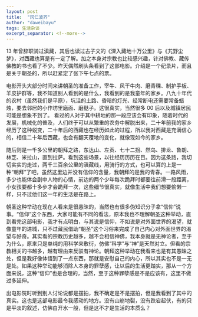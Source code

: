 ```yaml
---
layout: post
title:  "冈仁波齐"
author: "daweibayu"
tags: 生活杂谈
excerpt_separator: <!--more-->
---
```


<!--more-->
13 年曾辞职骑过滇藏，其后也读过古子文的《深入藏地十万公里》与《艽野尘梦》，对西藏也算是有一定了解。加之本身对宗教也比较感兴趣，针对佛教、藏传佛教的书也看了不少。昨天偶然刷头条看到了这部电影。介绍是一个纪录片，而且是关于朝圣的，所以赶紧定了张下午七点的票。

电影开头大部分时间来讲朝圣的准备工作，宰牛、风干牛肉、磨青稞、制护手板、羊皮护群等，我不知道别人看到的是什么，我看到的是我童年的家乡。八九十年代的农村（虽然我们是平原），坑洼的土路、昏暗的灯光、经常断电还需要常备蜡烛，要去邻居的小作坊里磨面、磨麸子。这很真实，当然很多 00 后以及城镇居民可能是想象不到了。
看过的人对于其中耕地的那一段应该会有印象，随着时代的发展，机械化的普及，人们终于可以从繁重的农务中解脱出来，二十年前我的家乡经历了这种蜕变，二十年后的西藏也在经历如此的过程，所以我对西藏是充满信心的，相信二十年后西藏，也会有翻天覆地的变化，就像现如今的家乡。

随后则是一千多公里的朝拜之路，东达山、左贡、七十二拐、然乌、排龙、鲁朗、林芝、米拉山，直到拉萨。看到这些场景，以往经历历历在目。因为这条路，我切切实实的走过，两千三百余公里的滇藏线，用骑行的方式，也可以算的上是一种“朝拜”了吧，虽然这里边并没有信仰的含量，我朝拜的是我的青春。一路风雨，多少也能体会剧中人物的心情，前边的两个少年每次跪拜时都要往前滑一段距离，小女孩要都十多步才会跪拜一次，这些细节很真实，就像生活中我们想要偷懒一样，只不过他们这一年的生活是在路上。

朝圣这种举动在现在人看来是很愚昧的，当然也有很多伪知识分子拿“信仰”说事。“信仰”这个东西，大家可能有不同的看法，原本我也不理解朝圣这种举动，直到看完这部电影，我才有点明白，与其说是信仰，不如说是对外面世界的渴望，就像童年的进城，只不过藏民借助“朝圣”这个习俗来完成了自己内心对外面世界的渴望与好奇。其实看的宗教历史越多，越不会相信神佛，我本身就是无神论者，至于为什么，原来只是单纯的用科学来敷衍，仿佛“科学”与“神”是天然对立。但看的宗教相关的书越多，越有理由来反驳有神论。朝拜这种举动在我看来也是有其愚昧之处，但是我好像体悟到了一点东西，那就是安慰自己的内心，所以其实也不是一无是处。如果这种举动能够消除人本身的罪孽感，让以后的生活更踏实，那从一个方面来说，这种“信仰”也是合理的，当然，至于这种罪孽感是不是应该有，这里不做过多延伸。

出电影院时听到别人讨论说都是摆拍，我不确定是不是摆拍，但是我看到了其中的真实。这也是这部电影最令我感动的地方。没有山崩地裂，没有跌宕起伏，有的只是平淡的叙述，仿佛白开水一般，但是这不才是生活的本质么？